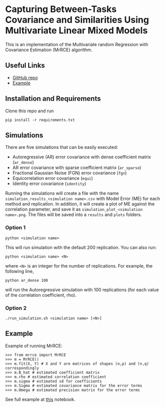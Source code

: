 # Capturing Between-Tasks Covariance and Similarities Using Multivariate Linear Mixed Models

This is an implementation of the Multivariate random Regression with Covariance Estimation (MrRCE) algorithm.

## Useful Links

- [GitHub repo](https://github.com/AvivNavon/MrRCE)
- [Example](https://github.com/AvivNavon/MrRCE/blob/master/example.ipynb)

## Installation and Requirements

Clone this repo and run

```
pip install -r requirements.txt
```

## Simulations

There are five simulations that can be easily executed:

- Autoregressive (AR) error covariance with dense coefficient matrix (`ar_dense`)
- AR error covariance with sparse coefficient matrix (`ar_sparse`)
- Fractional Gaussian Noise (FGN) error covariance (`fgn`)
- Equicorrelation error covariance (`equi`)
- Identity error covariance (`identity`)

Running the simulations will create a file with the name `simulation_results_<simulation name>.csv` with Model Error (ME) for each method and replication.
In addition, it will create a plot of ME against the correlation parameter, and save it as `simulation_plot_<simulation name>.png`. The files will be saved into a `results` and `plots` folders.

### Option 1

```
python <simulation name>
```

This will run simulation <simulation name> with the default 200 replication. You can also run:

```
python <simulation name> <N>
```
where `<N>` is an integer for the number of replications. For example, the following line,

```
python ar_dense 100
```
will run the Autoregressive simulation with 100 replications (for each value of the correlation coefficient, rho).

### Option 2

```
./run_simulation.sh <simulation name> [<N>]
```
## Example

Example of running MrRCE:

```
>>> from mrrce import MrRCE
>>> m = MrRCE()
>>> m.fit(X, Y) # X and Y are matrices of shapes (n,p) and (n,q) correspondingly
>>> m.B_hat # estimated coefficient matrix
>>> m.rho # estimated correlation coefficient
>>> m.sigma # estimated sd for coefficients
>>> m.Sigma # estimated covariance matrix for the error terms
>>> m.Omega # estimated precision matrix for the error terms
```

See full example at [this](https://github.com/AvivNavon/MrRCE/blob/master/example.ipynb) notebook.